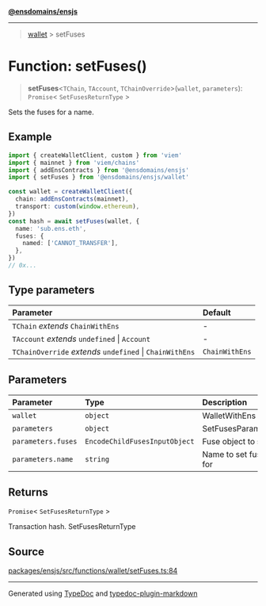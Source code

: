 [**@ensdomains/ensjs**](../README.md)

---

> [wallet](README.md) > setFuses

# Function: setFuses()

> **setFuses**\<`TChain`, `TAccount`, `TChainOverride`\>(`wallet`, `parameters`): `Promise`\< `SetFusesReturnType` \>

Sets the fuses for a name.

## Example

```ts
import { createWalletClient, custom } from 'viem'
import { mainnet } from 'viem/chains'
import { addEnsContracts } from '@ensdomains/ensjs'
import { setFuses } from '@ensdomains/ensjs/wallet'

const wallet = createWalletClient({
  chain: addEnsContracts(mainnet),
  transport: custom(window.ethereum),
})
const hash = await setFuses(wallet, {
  name: 'sub.ens.eth',
  fuses: {
    named: ['CANNOT_TRANSFER'],
  },
})
// 0x...
```

## Type parameters

| Parameter                                                | Default        |
| :------------------------------------------------------- | :------------- |
| `TChain` _extends_ `ChainWithEns`                        | -              |
| `TAccount` _extends_ `undefined` \| `Account`            | -              |
| `TChainOverride` _extends_ `undefined` \| `ChainWithEns` | `ChainWithEns` |

## Parameters

| Parameter          | Type                          | Description           |
| :----------------- | :---------------------------- | :-------------------- |
| `wallet`           | `object`                      | WalletWithEns         |
| `parameters`       | `object`                      | SetFusesParameters    |
| `parameters.fuses` | `EncodeChildFusesInputObject` | Fuse object to set to |
| `parameters.name`  | `string`                      | Name to set fuses for |

## Returns

`Promise`\< `SetFusesReturnType` \>

Transaction hash. SetFusesReturnType

## Source

[packages/ensjs/src/functions/wallet/setFuses.ts:84](https://github.com/ensdomains/ensjs-v3/blob/62fd2c82/packages/ensjs/src/functions/wallet/setFuses.ts#L84)

---

Generated using [TypeDoc](https://typedoc.org/) and [typedoc-plugin-markdown](https://www.npmjs.com/package/typedoc-plugin-markdown)
